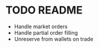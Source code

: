 # TODO README

- Handle market orders
- Handle partial order filling
- Unreserve from wallets on trade
